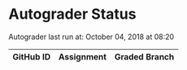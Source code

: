 # Autograder Status
Autograder last run at: October 04, 2018 at 08:20

| GitHub ID | Assignment | Graded Branch |
|-----------|------------|---------------|
